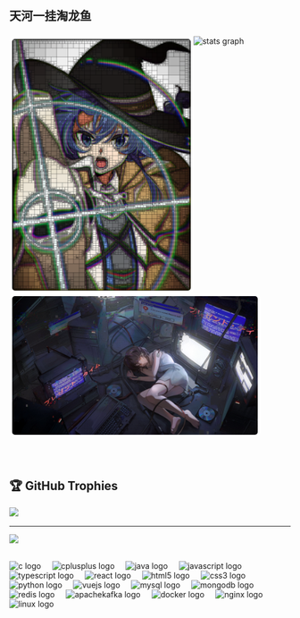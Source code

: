 <h2 align="left" style="font-family: SimSun">天河一挂淘龙鱼</h2>

###

<img align="left" height="450" src="./image/pic2.png" style="border: 5px solid white;border-radius: 10px"  />

###

<div align="left">
  <img src="https://github-readme-stats.vercel.app/api?username=MoonHunter233&theme=radical&hide_border=false&include_all_commits=true&count_private=true&show_icons=true" width="440" alt="stats graph" />

   <!-- <img src="https://github-readme-streak-stats.herokuapp.com/?user=MoonHunter233&theme=radical&hide_border=false" width="400" alt="stats graph"  /> -->

  <!-- <img src="https://github-readme-stats.vercel.app/api/top-langs/?username=MoonHunter233&theme=radical&hide_border=false&include_all_commits=true&count_private=true&layout=compact&show_icons=true" width="350" alt="languages graph"  /> -->

  <img width="440" src="./image/pic0.jpg" style="border: 5px solid white;border-radius: 10px;"  />
</div>

###

<br clear="both">


## 🏆 GitHub Trophies
![](https://github-profile-trophy.vercel.app/?username=MoonHunter233&theme=radical&no-frame=true&no-bg=true&margin-w=4)

---
[![](https://visitcount.itsvg.in/api?id=MoonHunter233&icon=0&color=10)](https://visitcount.itsvg.in)


###

##
<div align="left">
  <img src="https://cdn.jsdelivr.net/gh/devicons/devicon/icons/c/c-original.svg" height="45" alt="c logo"  />
  <img width="12" />
  <img src="https://cdn.jsdelivr.net/gh/devicons/devicon/icons/cplusplus/cplusplus-original.svg" height="45" alt="cplusplus logo"  />
  <img width="12" />
  <img src="https://cdn.jsdelivr.net/gh/devicons/devicon/icons/java/java-original.svg" height="45" alt="java logo"  />
  <img width="12" />
  <img src="https://cdn.jsdelivr.net/gh/devicons/devicon/icons/javascript/javascript-original.svg" height="45" alt="javascript logo"  />
  <img width="12" />
  <img src="https://cdn.jsdelivr.net/gh/devicons/devicon/icons/typescript/typescript-original.svg" height="45" alt="typescript logo"  />
  <img width="12" />
  <img src="https://cdn.jsdelivr.net/gh/devicons/devicon/icons/react/react-original.svg" height="45" alt="react logo"  />
  <img width="12" />
  <img src="https://cdn.jsdelivr.net/gh/devicons/devicon/icons/html5/html5-original.svg" height="45" alt="html5 logo"  />
  <img width="12" />
  <img src="https://cdn.jsdelivr.net/gh/devicons/devicon/icons/css3/css3-original.svg" height="45" alt="css3 logo"  />
  <img width="12" />
  <img src="https://cdn.jsdelivr.net/gh/devicons/devicon/icons/python/python-original.svg" height="45" alt="python logo"  />
  <img width="12" />
  <img src="https://cdn.jsdelivr.net/gh/devicons/devicon/icons/vuejs/vuejs-original.svg" height="45" alt="vuejs logo"  />
  <img width="12" />
  <img src="https://cdn.jsdelivr.net/gh/devicons/devicon/icons/mysql/mysql-original.svg" height="45" alt="mysql logo"  />
  <img width="12" />
  <img src="https://cdn.jsdelivr.net/gh/devicons/devicon/icons/mongodb/mongodb-original.svg" height="45" alt="mongodb logo"  />
  <img width="12" />
  <img src="https://cdn.jsdelivr.net/gh/devicons/devicon/icons/redis/redis-original.svg" height="45" alt="redis logo"  />
  <img width="12" />
  <img src="https://cdn.jsdelivr.net/gh/devicons/devicon/icons/apachekafka/apachekafka-original.svg" height="45" alt="apachekafka logo"  />
  <img width="12" />
  <img src="https://cdn.jsdelivr.net/gh/devicons/devicon/icons/docker/docker-original.svg" height="45" alt="docker logo"  />
  <img width="12" />
  <img src="https://cdn.jsdelivr.net/gh/devicons/devicon/icons/nginx/nginx-original.svg" height="45" alt="nginx logo"  />
  <img width="12" />
  <img src="https://cdn.jsdelivr.net/gh/devicons/devicon/icons/linux/linux-original.svg" height="45" alt="linux logo"  />
</div>

###
